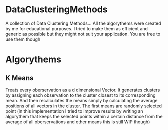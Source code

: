 # DataClusteringMethods
  A collection of Data Clustering Methods... All the algorythems were created by me for educational purposes. I tried to make them as efficient and generic as possible but they might not suit your application. You are free to use them though
# Algorythems
## K Means
Treats every oberservation as a d dimensional Vector. It generates clusters by assigning each observation to the cluster closest to its corresponding mean. And then recalculates the means simply by calculating the average positions of all vectors in the cluster. The first means are randomly selected point (in this implementation I tried to improve results by writing an algorythem that keeps the selected points within a certain distance from the average of all oberservations and other means this is still WIP though)
